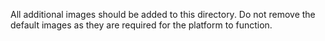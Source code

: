 All additional images should be added to this directory. Do not remove the default images as they are required for the platform to function.